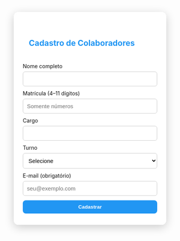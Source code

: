 <!doctype html>
<html lang="pt-BR">
<head>
<meta charset="utf-8">
<meta name="viewport" content="width=device-width,initial-scale=1">
<title>Cadastro de Colaboradores</title>

<style>
:root {
  --accent:#2196F3;
  --dark:#111;
}

*{box-sizing:border-box;margin:0;padding:0;}

body{
  font-family:Inter, Arial, sans-serif;
  background: url('fundo.jpg') no-repeat center center fixed;
  background-size: 1000px 1000px;
  display: flex;
  justify-content: center;
  align-items: center;
  min-height: 100vh;
  color: var(--dark);
}

/* Container do formulário */
.container{
  max-width:500px;
  width: 100%;
  background: rgba(255,255,255,0.7);
  backdrop-filter: blur(8px);
  -webkit-backdrop-filter: blur(8px);
  padding: 30px 24px;
  border-radius: 12px;
  box-shadow: 0 6px 25px rgba(0,0,0,0.2);
}

/* Título com fundo igual à tabela */
.titulo-container {
  background: rgba(255,255,255,0.7);
  backdrop-filter: blur(5px);
  padding: 10px 16px;
  border-radius: 8px;
  display: inline-block;
  color: var(--accent);
  font-weight: bold;
  margin-bottom: 20px;
}

label{display:block;margin-top:10px;color:var(--dark);}
input, select{
  width:100%;
  padding:10px;
  margin-top:6px;
  border-radius:6px;
  border:1px solid #ccc;
  font-size:15px;
  background: #fff; /* fundo normal dos campos */
}

button{
  width:100%;
  padding:10px;
  margin-top:12px;
  border-radius:8px;
  border:0;
  background: var(--accent);
  color:#fff;
  cursor:pointer;
  font-weight:bold;
}
button:hover{opacity:.95;}

.msg{
  margin-top:12px;
  text-align:center;
  font-weight:600;
}
.msg.success{color:green;}
.msg.err{color:#c62828;}
</style>
</head>
<body>

<div class="container">
  <h2 class="titulo-container">Cadastro de Colaboradores</h2>
  <form id="formCadastro">
    <label for="nome">Nome completo</label>
    <input id="nome" type="text" required>
    <label for="matricula">Matrícula (4–11 dígitos)</label>
    <input id="matricula" type="text" pattern="\d{4,11}" required placeholder="Somente números">
    <label for="cargo">Cargo</label>
    <input id="cargo" type="text" required>
    <label for="turno">Turno</label>
    <select id="turno" required>
      <option value="">Selecione</option>
      <option>Manhã</option>
      <option>Tarde</option>
      <option>Noite</option>
    </select>
    <label for="email">E-mail (obrigatório)</label>
    <input id="email" type="email" required placeholder="seu@exemplo.com">
    <button type="submit">Cadastrar</button>
    <p id="msg" class="msg" style="display:none"></p>
  </form>
</div>

<script type="module">
import { initializeApp } from "https://www.gstatic.com/firebasejs/10.12.0/firebase-app.js";
import { 
  getFirestore, collection, addDoc, query, where, getDocs, serverTimestamp 
} from "https://www.gstatic.com/firebasejs/10.12.0/firebase-firestore.js";

const firebaseConfig = {
  apiKey: "AIzaSyCpBiFzqOod4K32cWMr5hfx13fw6LGcPVY",
  authDomain: "ponto-eletronico-f35f9.firebaseapp.com",
  projectId: "ponto-eletronico-f35f9",
  storageBucket: "ponto-eletronico-f35f9.firebasestorage.app",
  messagingSenderId: "208638350255",
  appId: "1:208638350255:web:63d016867a67575b5e155a"
};

const app = initializeApp(firebaseConfig);
const db = getFirestore(app);

const form = document.getElementById('formCadastro');
const msgEl = document.getElementById('msg');

form.addEventListener('submit', async (e)=>{
  e.preventDefault();
  msgEl.style.display='none';

  const nome = form.nome.value.trim();
  const matricula = form.matricula.value.trim();
  const cargo = form.cargo.value.trim();
  const turno = form.turno.value;
  const email = form.email.value.trim();

  if (!nome || !matricula || !cargo || !turno || !email) {
    showMsg('Preencha todos os campos.', true);
    return;
  }

  try {
    const colRef = collection(db, 'colaboradores');
    const q = query(colRef, where('matricula', '==', matricula));
    const q2 = query(colRef, where('email', '==', email));

    const [snapMat, snapEmail] = await Promise.all([getDocs(q), getDocs(q2)]);

    if (!snapMat.empty) {
      showMsg('❌ Matrícula já cadastrada.', true);
      return;
    }
    if (!snapEmail.empty) {
      showMsg('❌ E-mail já cadastrado.', true);
      return;
    }

    await addDoc(colRef, {
      nome, matricula, cargo, turno, email, criadoEm: serverTimestamp()
    });

    showMsg('✅ Cadastro realizado com sucesso!', false);
    form.reset();

  } catch (err) {
    console.error(err);
    showMsg('Erro ao cadastrar: ' + (err.message || err), true);
  }
});

function showMsg(text, isError){
  msgEl.textContent = text;
  msgEl.className = isError ? 'msg err' : 'msg success';
  msgEl.style.display = 'block';
  setTimeout(()=> msgEl.style.display='none', 5000);
}
</script>

</body>
</html>
